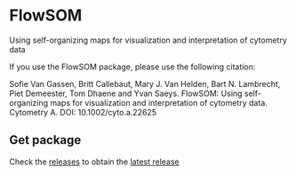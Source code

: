 # FlowSOM
Using self-organizing maps for visualization and interpretation of cytometry data

If you use the FlowSOM package, please use the following citation: 

Sofie Van Gassen, Britt Callebaut, Mary J. Van Helden, Bart N. Lambrecht, Piet Demeester, Tom Dhaene and Yvan Saeys. FlowSOM: Using self-organizing maps for visualization and interpretation of cytometry data. Cytometry A. DOI: 10.1002/cyto.a.22625

## Get package

Check the [releases](https://github.com/saeyslab/FlowSOM/releases) to obtain the [latest release](https://github.com/saeyslab/FlowSOM/releases/latest)
